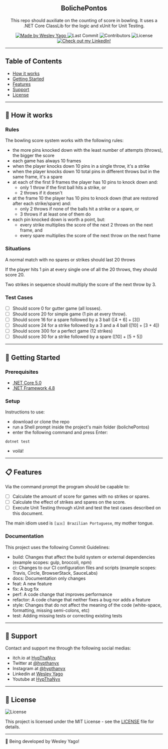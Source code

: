 <h2 align="center"> BolichePontos </h2>

<p align="center">
This repo should auxiliate on the counting of score in bowling. It uses a .NET Core ClassLib for the logic and xUnit for Unit Testing.
</p>

<p align="center">
  <a href="https://github.com/WesleyYS">
    <img alt="Made by Wesley Yago" src="https://img.shields.io/badge/made%20by-Wesley%20Yago-orange">
  </a>

  <img alt="Last Commit" src="https://img.shields.io/github/last-commit/WesleyYS/bolichePontos">

  <img alt="Contributors" src="https://img.shields.io/github/contributors/WesleyYS/bolichePontos">

  <img alt="License" src="https://img.shields.io/badge/license-MIT-orange">

  <a href="https://www.linkedin.com/in/wesley-yago-da-silva/">
    <img alt="Check out my LinkedIn!" src="https://img.shields.io/badge/-LinkedIn-black.svg?logo=linkedin&color=666">
  </a>
</p>

---

## Table of Contents

<ul>
  <li><a href="#-how-it-works">How it works</a></li>
  <li><a href="#-getting-started">Getting Started</a></li>
  <li><a href="#-features">Features</a></li>
  <li><a href="#-support">Support</a></li>
  <li><a href="#-license">License</a></li>
</ul>

---

## 🎳 How it works

### Rules

The bowling score system works with the following rules:
- the more pins knocked down with the least number of attempts (throws), the bigger the score
- each game has always 10 frames
- when the player knocks down 10 pins in a single throw, it's a strike
- when the player knocks down 10 total pins in different throws but in the same frame, it's a spare
- at each of the first 9 frames the player has 10 pins to knock down and:
  - only 1 throw if the first ball hits a strike, or
  - 2 throws if it doesn't
- at the frame 10 the player has 10 pins to knock down (that are restored after each strike/spare) and:
  - only 2 throws if none of the balls hit a strike or a spare, or
  - 3 throws if at least one of them do
- each pin knocked down is worth a point, but:
  - every strike multiplies the score of the next 2 throws on the next frame, and
  - every spare multiplies the score of the next throw on the next frame

### Situations

A normal match with no spares or strikes should last 20 throws

If the player hits 1 pin at every single one of all the 20 throws, they should score 20.

Two strikes in sequence should multiply the score of the next throw by 3.

### Test Cases

- [ ] Should score 0 for gutter game (all losses).
- [ ] Should score 20 for simple game (1 pin at every throw).
- [ ] Should score 16 for a spare followed by a 3 ball ([4 + 6] + [3])
- [ ] Should score 24 for a strike followed by a 3 and a 4 ball ([10] + [3 + 4])
- [ ] Should score 300 for a perfect game (12 strikes)
- [ ] Should score 30 for a strike followed by a spare ([10] + [5 + 5])

---

## 🚀 Getting Started

### Prerequisites

- [.NET Core 5.0](https://dotnet.microsoft.com/download/dotnet/5.0)
- [.NET Framework 4.8](https://dotnet.microsoft.com/download/dotnet-framework/net48)

### Setup

Instructions to use:
- download or clone the repo
- run a Shell prompt inside the project's main folder (bolichePontos)
- enter the following command and press Enter:

```
dotnet test
```

- voilá!

---

## 📋 Features

Via the command prompt the program should be capable to:
- [ ] Calculate the amount of score for games with no strikes or spares.
- [ ] Calculate the effect of strikes and spares on the score.
- [ ] Execute Unit Testing through xUnit and test the test cases described on this document.

The main idiom used is `[🇧🇷] Brazilian Portuguese`, my mother tongue.

### Documentation

This project uses the following Commit Guidelines:

- build: Changes that affect the build system or external dependencies (example scopes: gulp, broccoli, npm)
- ci: Changes to our CI configuration files and scripts (example scopes: Travis, Circle, BrowserStack, SauceLabs)
- docs: Documentation only changes
- feat: A new feature
- fix: A bug fix
- perf: A code change that improves performance
- refactor: A code change that neither fixes a bug nor adds a feature
- style: Changes that do not affect the meaning of the code (white-space, formatting, missing semi-colons, etc)
- test: Adding missing tests or correcting existing tests

---

## 📌 Support

Contact and support me through the following social medias:

- itch.io at [HypThaNyx](https://hypthanyx.itch.io/)
- Twitter at [@hypthanyx](https://twitter.com/hypthanyx)
- Instagram at [@hypthanyx](https://www.instagram.com/hypthanyx/)
- Linkedin at [Wesley Yago](https://www.linkedin.com/in/wesley-yago-da-silva/)
- Youtube at [HypThaNyx](https://www.youtube.com/channel/UC_x5u0TqJWN4O3GMwZRWkrg)

---

## 📝 License

<img alt="License" src="https://img.shields.io/badge/license-MIT-%2304D361">

This project is licensed under the MIT License - see the [LICENSE](LICENSE) file for details.

---

🧰 Being developed by Wesley Yago!
